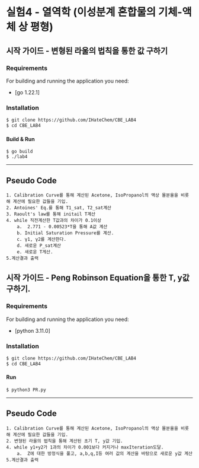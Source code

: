# 실험4 - 열역학 (이성분계 혼합물의 기체-액체 상 평형)


## 시작 가이드 - 변형된 라울의 법칙을 통한 값 구하기
### Requirements
For building and running the application you need:
- [go 1.22.1]

### Installation
``` bash
$ git clone https://github.com/IHateChem/CBE_LAB4
$ cd CBE_LAB4
```

#### Build & Run
```
$ go build 
$ ./lab4
```
---
## Pseudo Code
```
1. Calibration Curve를 통해 계산된 Acetone, IsoPropanol의 액상 몰분율을 비롯해 계산에 필요한 값들을 기입. 
2. Antoines' Eq.를 통해 T1_sat, T2_sat계산
3. Raoult's law를 통해 initail T계산
4. while 직전계산한 T값과의 차이가 0.1이상
    a.  2.771 - 0.00523*T을 통해 A값 계산
    b. Initial Saturation Pressure를 계산. 
    c. γ1, γ2를 계산한다. 
    d. 새로운 P_sat계산
    e. 새로운 T게산.
5.계산결과 출력 

```


## 시작 가이드 - Peng Robinson Equation을 통한 T, y값 구하기. 
### Requirements
For building and running the application you need:
- [python  3.11.0]

### Installation
``` bash
$ git clone https://github.com/IHateChem/CBE_LAB4
$ cd CBE_LAB4
```

#### Run
```
$ python3 PR.py
```
---
## Pseudo Code
```
1. Calibration Curve를 통해 계산된 Acetone, IsoPropanol의 액상 몰분율을 비롯해 계산에 필요한 값들을 기입. 
2. 변형된 라울의 법칙을 통해 계산된 초기 T, y값 기입. 
4. while y1+y2가 1과의 차이가 0.001보다 커지거나 maxIteration도달. 
    a.  Z에 대한 방정식을 풀고, a,b,q,I등 여러 값의 계산을 바탕으로 새로운 y값 계산
5.계산결과 출력 

```
